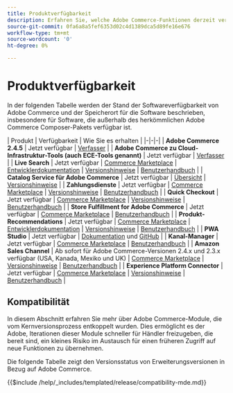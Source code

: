 ```yaml
---
title: Produktverfügbarkeit
description: Erfahren Sie, welche Adobe Commerce-Funktionen derzeit verfügbar sind, wie Sie darauf zugreifen können, und überprüfen Sie deren Kompatibilität mit bestimmten Adobe Commerce-Versionen.
source-git-commit: 0fa6a8a5fef6353d02c4d1389dca5d89fe16e676
workflow-type: tm+mt
source-wordcount: '0'
ht-degree: 0%

---
```



# Produktverfügbarkeit

In der folgenden Tabelle werden der Stand der Softwareverfügbarkeit von Adobe Commerce und der Speicherort für die Software beschrieben, insbesondere für Software, die außerhalb des herkömmlichen Adobe Commerce Composer-Pakets verfügbar ist.

| Produkt | Verfügbarkeit | Wie Sie es erhalten | |-|-|-| | **Adobe Commerce 2.4.5**                  | Jetzt verfügbar | [Verfasser](../installation/composer.md)  | | **Adobe Commerce zu Cloud-Infrastruktur-Tools (auch ECE-Tools genannt)** | Jetzt verfügbar | [Verfasser](https://devdocs.magento.com/cloud/project/ece-tools-update.html) | | **Live Search**                                 | Jetzt verfügbar | [Commerce Marketplace](https://marketplace.magento.com/magento-live-search.html) \| [Entwicklerdokumentation](https://devdocs.magento.com/live-search/overview.html) \| [Versionshinweise](https://experienceleague.adobe.com/docs/commerce-merchant-services/live-search/release-notes.html) \| [Benutzerhandbuch](https://experienceleague.adobe.com/docs/commerce-merchant-services/live-search/overview.html) | | **Catalog Service für Adobe Commerce** | Jetzt verfügbar | [Übersicht](https://experienceleague.adobe.com/docs/commerce-merchant-services/catalog-service/guide-overview.html) \| [Versionshinweise](https://experienceleague.adobe.com/docs/commerce-merchant-services/catalog-service/release-notes.html) \| | **Zahlungsdienste**                            | Jetzt verfügbar | [Commerce Marketplace](https://marketplace.magento.com/magento-payment-services.html) \| [Versionshinweise](https://experienceleague.adobe.com/docs/commerce-merchant-services/payment-services/release-notes.html) \| [Benutzerhandbuch](https://experienceleague.adobe.com/docs/commerce-merchant-services/payment-services/guide-overview.html) | | **Quick Checkout** | Jetzt verfügbar | [Commerce Marketplace](https://marketplace.magento.com/magento-quick-checkout.html) \| [Versionshinweise](https://experienceleague.adobe.com/docs/commerce-merchant-services/quick-checkout/release-notes.html) \| [Benutzerhandbuch](https://experienceleague.adobe.com/docs/commerce-merchant-services/quick-checkout/overview.html) | | **Store Fulfillment for Adobe Commerce** | Jetzt verfügbar | [Commerce Marketplace](https://marketplace.magento.com/store-fulfillment-magento-walmart.html) \| [Benutzerhandbuch](https://experienceleague.adobe.com/docs/commerce-merchant-services/store-fulfillment/introduction.html) | | **Produkt-Recommendations**                     | Jetzt verfügbar | [Commerce Marketplace](https://marketplace.magento.com/magento-product-recommendations.html) \| [Entwicklerdokumentation](https://devdocs.magento.com/recommendations/product-recs.html) \| [Versionshinweise](https://experienceleague.adobe.com/docs/commerce-merchant-services/product-recommendations/release-notes.html) \| [Benutzerhandbuch](https://experienceleague.adobe.com/docs/commerce-merchant-services/product-recommendations/overview.html) | | **PWA Studio**                                  | Jetzt verfügbar | [Dokumentation](https://developer.adobe.com/commerce/pwa-studio/) und [GitHub](https://github.com/magento/pwa-studio) | | **Kanal-Manager**                             | Jetzt verfügbar | [Commerce Marketplace](https://marketplace.magento.com/magento-channel-manager.html) \| [Benutzerhandbuch](https://experienceleague.adobe.com/docs/commerce-channels/channel-manager/intro-to-channel-manager/overview.html) | | **Amazon Sales Channel**                        | Ab sofort für Adobe Commerce-Versionen 2.4.x und 2.3.x verfügbar (USA, Kanada, Mexiko und UK) | [Commerce Marketplace](https://marketplace.magento.com/magento-module-amazon.html) \| [Versionshinweise](https://experienceleague.adobe.com/docs/commerce-channels/amazon/release-notes.html) \| [Benutzerhandbuch](https://experienceleague.adobe.com/docs/commerce-channels/amazon/overview.html) | | **Experience Platform Connector**                     | Jetzt verfügbar | [Commerce Marketplace](https://marketplace.magento.com/magento-experience-platform-connector.html) \| [Versionshinweise](https://experienceleague.adobe.com/docs/commerce-merchant-services/experience-platform-connector/release-notes.html?lang=en) \| [Benutzerhandbuch](https://experienceleague.adobe.com/docs/commerce-merchant-services/experience-platform-connector/overview.html?lang=en) |

## Kompatibilität

In diesem Abschnitt erfahren Sie mehr über Adobe Commerce-Module, die vom Kernversionsprozess entkoppelt wurden. Dies ermöglicht es der Adobe, Iterationen dieser Module schneller für Händler freizugeben, die bereit sind, ein kleines Risiko im Austausch für einen früheren Zugriff auf neue Funktionen zu übernehmen.

Die folgende Tabelle zeigt den Versionsstatus von Erweiterungsversionen in Bezug auf Adobe Commerce.

{{$include /help/_includes/templated/release/compatibility-mde.md}}
